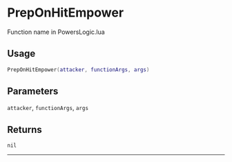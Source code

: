 # PrepOnHitEmpower
Function name in PowersLogic.lua
## Usage
```lua
PrepOnHitEmpower(attacker, functionArgs, args)
```
## Parameters
`attacker`, `functionArgs`, `args`
## Returns
`nil`

---